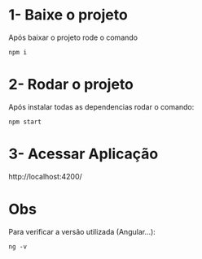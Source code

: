 # 1- Baixe o projeto

Após baixar o projeto rode o comando 

```npm i```

# 2- Rodar o projeto

Após instalar todas as dependencias rodar o comando: 

```npm start```

# 3- Acessar Aplicação

http://localhost:4200/


# Obs

Para verificar a versão utilizada (Angular...):

```ng -v```



